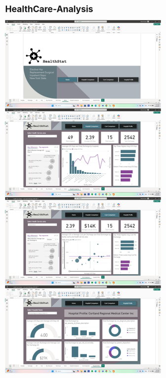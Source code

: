 # HealthCare-Analysis



![image alt](https://github.com/asaad2k/HealthCare-Analysis/blob/main/HealthCare%20Analysis%20DashBoards/Home.png?raw=true)
![image alt](https://github.com/asaad2k/HealthCare-Analysis/blob/main/HealthCare%20Analysis%20DashBoards/Hospital%20Comparison.png?raw=true)
![image alt](https://github.com/asaad2k/HealthCare-Analysis/blob/main/HealthCare%20Analysis%20DashBoards/Cost%20Comparsion.png?raw=true)
![image alt](https://github.com/asaad2k/HealthCare-Analysis/blob/main/HealthCare%20Analysis%20DashBoards/Hospital%20Profile.png?raw=true)
